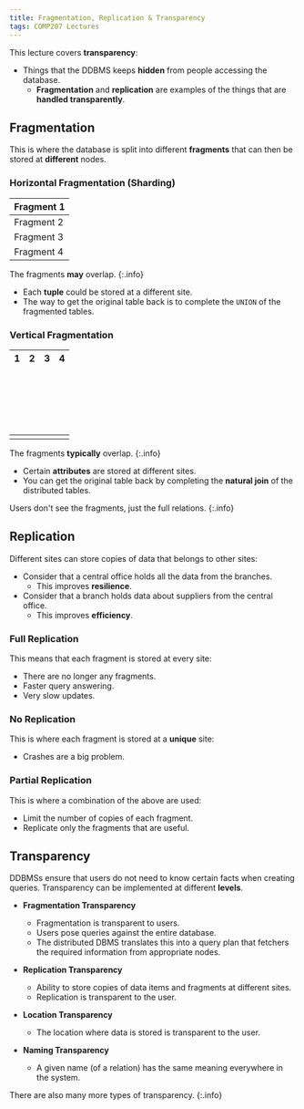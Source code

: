 ```yaml
---
title: Fragmentation, Replication & Transparency
tags: COMP207 Lectures
---
```

This lecture covers **transparency**:

* Things that the DDBMS keeps **hidden** from people accessing the database.
	* **Fragmentation** and **replication** are examples of the things that are **handled transparently**.

## Fragmentation
This is where the database is split into different **fragments** that can then be stored at **different** nodes.

### Horizontal Fragmentation (Sharding)

| Fragment 1 |
| :-- |
| Fragment 2 |
| Fragment 3 |
| Fragment 4 |

The fragments **may** overlap.
{:.info}

* Each **tuple** could be stored at a different site.
* The way to get the original table back is to complete the `UNION` of the fragmented tables.

### Vertical Fragmentation

| 1<br><br><br><br><br><br><br> | 2<br><br><br><br><br><br><br> | 3<br><br><br><br><br><br><br> | 4<br><br><br><br><br><br><br> |
| :-- | :-- | :-- | :-- |
| | | |

The fragments **typically** overlap.
{:.info}

* Certain **attributes** are stored at different sites.
* You can get the original table back by completing the **natural join** of the distributed tables.

Users don't see the fragments, just the full relations.
{:.info}

## Replication
Different sites can store copies of data that belongs to other sites:

* Consider that a central office holds all the data from the branches.
	* This improves **resilience**.
* Consider that a branch holds data about suppliers from the central office.
	* This improves **efficiency**.

### Full Replication
This means that each fragment is stored at every site:

* There are no longer any fragments.
* Faster query answering.
* Very slow updates.

### No Replication
This is where each fragment is stored at a **unique** site:

* Crashes are a big problem.

### Partial Replication
This is where a combination of the above are used:

* Limit the number of copies of each fragment.
* Replicate only the fragments that are useful.

## Transparency
DDBMSs ensure that users do not need to know certain facts when creating queries. Transparency can be implemented at different **levels**.

* **Fragmentation Transparency**
	* Fragmentation is transparent to users.
	* Users pose queries against the entire database.
	* The distributed DBMS translates this into a query plan that fetchers the required information from appropriate nodes.

* **Replication Transparency**
	* Ability to store copies of data items and fragments at different sites.
	* Replication is transparent to the user.
	
* **Location Transparency**
	* The location where data is stored is transparent to the user.
* **Naming Transparency**
	* A given name (of a relation) has the same meaning everywhere in the system.
	
There are also many more types of transparency.
{:.info}